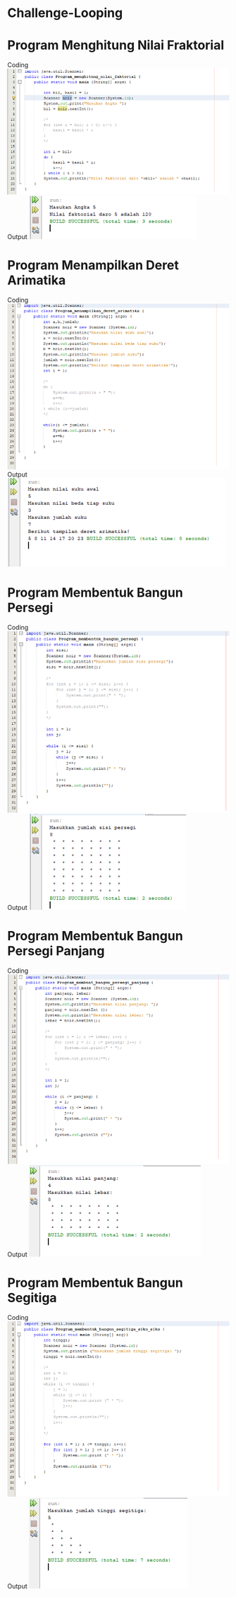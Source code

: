 # Challenge-Looping 

# Program Menghitung Nilai Fraktorial
Coding
![Alt Text](https://github.com/AndraQeysa/Challenge-Looping/blob/master/Program%20menghitung%20nilai%20faktorial.PNG)
Output
![Alt Text](https://github.com/AndraQeysa/Challenge-Looping/blob/master/Output%20nilai%20faktorial.PNG)

# Program Menampilkan Deret Arimatika
Coding
![Alt Text](https://github.com/AndraQeysa/Challenge-Looping/blob/master/Program%20menampilkan%20deret%20arimatika.PNG)
Output
![Alt Text](https://github.com/AndraQeysa/Challenge-Looping/blob/master/Output%20deret%20arimatika.PNG)

# Program Membentuk Bangun Persegi
Coding
![Alt Text](https://github.com/AndraQeysa/Challenge-Looping/blob/master/Program%20membentuk%20bangun%20persegi.PNG)
Output
![Alt Text](https://github.com/AndraQeysa/Challenge-Looping/blob/master/Output%20persegi.PNG)

# Program Membentuk Bangun Persegi Panjang
Coding
![Alt Text](https://github.com/AndraQeysa/Challenge-Looping/blob/master/program%20membentuk%20bangun%20persegi%20panjang.PNG)
Output
![Alt Text](https://github.com/AndraQeysa/Challenge-Looping/blob/master/Output%20persegi%20panjang.PNG)

# Program Membentuk Bangun Segitiga
Coding
![Alt Text](https://github.com/AndraQeysa/Challenge-Looping/blob/master/program%20membentuk%20bangun%20segitiga.PNG)
Output
![Alt Text](https://github.com/AndraQeysa/Challenge-Looping/blob/master/Output%20segitiga.PNG)
